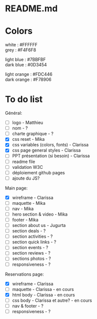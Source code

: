 # README.md

# Colors

white : #FFFFFF  
grey : #F4F6F8

light blue : #7BBFBF  
dark blue : #0D3454

light orange : #FDC446  
dark orange : #F78906

# To do list

Général:

- [ ] logo - Matthieu
- [ ] nom - ?
- [ ] charte graphique - ?
- [x] css reset - Mika
- [x] css variables (colors, fonts) - Clarissa
- [x] css page general styles - Clarissa
- [ ] PPT présentation (si besoin) - Clarissa
- [ ] readme file
- [ ] validation W3C
- [ ] déploiement github pages
- [ ] ajoute du JS?

Main page:

- [x] wireframe - Clarissa
- [ ] maquette - Mika
- [ ] nav - Mika
- [ ] hero section & video - Mika
- [ ] footer - Mika
- [ ] section about us - Jugurta
- [ ] section deals - ?
- [ ] section activities - ?
- [ ] section quick links - ?
- [ ] section events - ?
- [ ] section reviews - ?
- [ ] sections photos - ?
- [ ] responsiveness - ?

Reservations page:

- [x] wireframe - Clarissa
- [ ] maquette - Clarissa - en cours
- [x] html body - Clarissa - en cours
- [ ] css body - Clarissa et autre? - en cours
- [ ] nav & footer - ?
- [ ] responsiveness - ?
